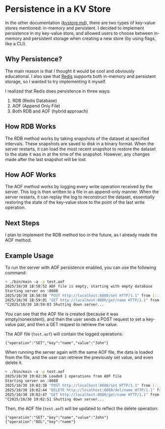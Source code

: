 # Persistence in a KV Store

In the other documentation ([kvstore.md](kvstore.md)), there are two types of key-value stores mentioned: in-memory and persistent. I decided to implement persistence in my key-value store, and allowed users to choose between in-memory and persistent storage when creating a new store (by using flags, like a CLI).

## Why Persistence?
The main reason is that I thought it would be cool and obviously educational. I also saw that [Redis](https://redis.io/docs/latest/operate/oss_and_stack/management/persistence/) supports both in-memory and persistent storage, so I wanted to try implementing it myself.

I realized that Redis does persistence in three ways:
1. RDB (Redis Database)
2. AOF (Append Only File)
3. Both RDB and AOF (hybrid approach)


## How RDB Works
The RDB method works by taking snapshots of the dataset at specified intervals. These snapshots are saved to disk in a binary format. When the server restarts, it can load the most recent snapshot to restore the dataset to the state it was in at the time of the snapshot. However, any changes made after the last snapshot will be lost.

## How AOF Works
The AOF method works by logging every write operation received by the server. This log is then written to a file in an append-only manner. When the server restarts, it can replay the log to reconstruct the dataset, essentially restoring the state of the key-value store to the point of the last write operation.

## Next Steps
I plan to implement the RDB method too in the future, as I already made the AOF method.

## Example Usage

To run the server with AOF persistence enabled, you can use the following command:

```bash
> ./bin/main -a -p test.aof
2025/10/30 18:58:52 AOF file is empty, starting with empty database
Starting server on :8080
2025/10/30 18:58:58 "POST http://localhost:8080/set HTTP/1.1" from [::1]:34906 - 201 30B in 3.709444ms
2025/10/30 18:59:01 "GET http://localhost:8080/get/name HTTP/1.1" from [::1]:33502 - 200 17B in 30.802µs
^C2025/10/30 18:59:03 Shutting down server...
```

You can see that the AOF file is created (because it was empty/nonexistent), and then the user sends a POST request to set a key-value pair, and then a GET request to retrieve the value.

The AOF file (`test.aof`) will contain the logged operations:

```
{"operation":"SET","key":"name","value":"John"}
```

When running the server again with the same AOF file, the data is loaded from the file, and the user can retrieve the previously set value, and even delete it.

```bash
> ./bin/main -a -p test.aof
2025/10/30 19:02:36 Loaded 1 operations from AOF file
Starting server on :8080
2025/10/30 19:02:38 "POST http://localhost:8080/set HTTP/1.1" from [::1]:49596 - 201 30B in 3.15874ms
2025/10/30 19:02:44 "DELETE http://localhost:8080/del/name HTTP/1.1" from [::1]:49598 - 204 0B in 3.002684ms
2025/10/30 19:02:47 "GET http://localhost:8080/get/name HTTP/1.1" from [::1]:41848 - 404 14B in 26.681µs
^C2025/10/30 19:02:51 Shutting down server...
```

Then, the AOF file (`test.aof`) will be updated to reflect the delete operation:

```
{"operation":"SET","key":"name","value":"John"}
{"operation":"DEL","key":"name"}
```